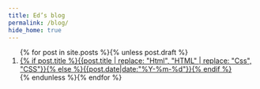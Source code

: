 ```yaml
---
title: Ed’s blog
permalink: /blog/
hide_home: true
---
```


<ol aria-label="Posts listed in reverse order, newest first." reversed>
{% for post in site.posts %}{% unless post.draft %}
<li><a href="{{post.url}}" accesskey="{{forloop.rindex}}"><time datetime="{{post.date|date:'%Y-%m-%d'}}">{% if post.title %}{{post.title | replace: "Html", "HTML" | replace: "Css", "CSS"}}{% else %}{{post.date|date:"%Y-%m-%d"}}{% endif %}</time></a></li>
{% endunless %}{% endfor %}
</ol>
